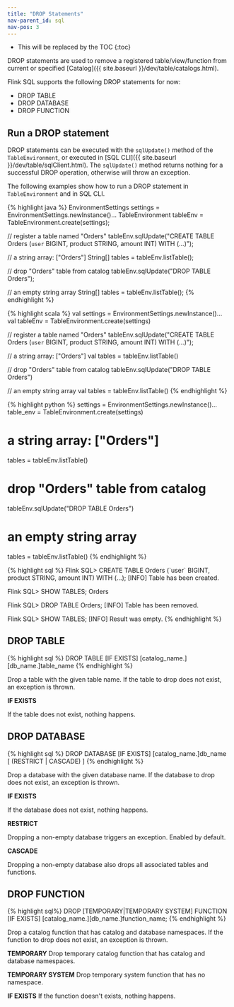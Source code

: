 ```yaml
---
title: "DROP Statements"
nav-parent_id: sql
nav-pos: 3
---
```

<!--
Licensed to the Apache Software Foundation (ASF) under one
or more contributor license agreements.  See the NOTICE file
distributed with this work for additional information
regarding copyright ownership.  The ASF licenses this file
to you under the Apache License, Version 2.0 (the
"License"); you may not use this file except in compliance
with the License.  You may obtain a copy of the License at

  http://www.apache.org/licenses/LICENSE-2.0

Unless required by applicable law or agreed to in writing,
software distributed under the License is distributed on an
"AS IS" BASIS, WITHOUT WARRANTIES OR CONDITIONS OF ANY
KIND, either express or implied.  See the License for the
specific language governing permissions and limitations
under the License.
-->

* This will be replaced by the TOC
{:toc}

DROP statements are used to remove a registered table/view/function from current or specified [Catalog]({{ site.baseurl }}/dev/table/catalogs.html).

Flink SQL supports the following DROP statements for now:

- DROP TABLE
- DROP DATABASE
- DROP FUNCTION

## Run a DROP statement

DROP statements can be executed with the `sqlUpdate()` method of the `TableEnvironment`, or executed in [SQL CLI]({{ site.baseurl }}/dev/table/sqlClient.html). The `sqlUpdate()` method returns nothing for a successful DROP operation, otherwise will throw an exception.

The following examples show how to run a DROP statement in `TableEnvironment` and in SQL CLI.

<div class="codetabs" markdown="1">
<div data-lang="java" markdown="1">
{% highlight java %}
EnvironmentSettings settings = EnvironmentSettings.newInstance()...
TableEnvironment tableEnv = TableEnvironment.create(settings);

// register a table named "Orders"
tableEnv.sqlUpdate("CREATE TABLE Orders (`user` BIGINT, product STRING, amount INT) WITH (...)");

// a string array: ["Orders"]
String[] tables = tableEnv.listTable();

// drop "Orders" table from catalog
tableEnv.sqlUpdate("DROP TABLE Orders");

// an empty string array
String[] tables = tableEnv.listTable();
{% endhighlight %}
</div>

<div data-lang="scala" markdown="1">
{% highlight scala %}
val settings = EnvironmentSettings.newInstance()...
val tableEnv = TableEnvironment.create(settings)

// register a table named "Orders"
tableEnv.sqlUpdate("CREATE TABLE Orders (`user` BIGINT, product STRING, amount INT) WITH (...)");

// a string array: ["Orders"]
val tables = tableEnv.listTable()

// drop "Orders" table from catalog
tableEnv.sqlUpdate("DROP TABLE Orders")

// an empty string array
val tables = tableEnv.listTable()
{% endhighlight %}
</div>

<div data-lang="python" markdown="1">
{% highlight python %}
settings = EnvironmentSettings.newInstance()...
table_env = TableEnvironment.create(settings)

# a string array: ["Orders"]
tables = tableEnv.listTable()

# drop "Orders" table from catalog
tableEnv.sqlUpdate("DROP TABLE Orders")

# an empty string array
tables = tableEnv.listTable()
{% endhighlight %}
</div>

<div data-lang="SQL CLI" markdown="1">
{% highlight sql %}
Flink SQL> CREATE TABLE Orders (`user` BIGINT, product STRING, amount INT) WITH (...);
[INFO] Table has been created.

Flink SQL> SHOW TABLES;
Orders

Flink SQL> DROP TABLE Orders;
[INFO] Table has been removed.

Flink SQL> SHOW TABLES;
[INFO] Result was empty.
{% endhighlight %}
</div>
</div>

## DROP TABLE

{% highlight sql %}
DROP TABLE [IF EXISTS] [catalog_name.][db_name.]table_name
{% endhighlight %}

Drop a table with the given table name. If the table to drop does not exist, an exception is thrown.

**IF EXISTS**

If the table does not exist, nothing happens.

## DROP DATABASE

{% highlight sql %}
DROP DATABASE [IF EXISTS] [catalog_name.]db_name [ (RESTRICT | CASCADE) ]
{% endhighlight %}

Drop a database with the given database name. If the database to drop does not exist, an exception is thrown.

**IF EXISTS**

If the database does not exist, nothing happens.

**RESTRICT**

Dropping a non-empty database triggers an exception. Enabled by default.

**CASCADE**

Dropping a non-empty database also drops all associated tables and functions.

## DROP FUNCTION

{% highlight sql%}
DROP [TEMPORARY|TEMPORARY SYSTEM] FUNCTION [IF EXISTS] [catalog_name.][db_name.]function_name;
{% endhighlight %}

Drop a catalog function that has catalog and database namespaces. If the function to drop does not exist, an exception is thrown.

**TEMPORARY**
Drop temporary catalog function that has catalog and database namespaces.

**TEMPORARY SYSTEM**
Drop temporary system function that has no namespace.

**IF EXISTS**
If the function doesn't exists, nothing happens.
